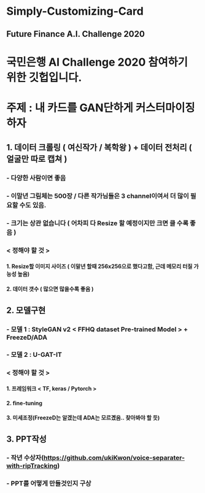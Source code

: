 # Simply-Customizing-Card
## Future Finance A.I. Challenge 2020


# 국민은행 AI Challenge 2020 참여하기 위한 깃헙입니다.

# 주제 : 내 카드를 GAN단하게 커스터마이징하자

## 1. 데이터 크롤링 ( 여신작가 / 복학왕 ) + 데이터 전처리 ( 얼굴만 따로 캡쳐 )
### - 다양한 사람이면 좋음
### - 이말년 그림체는 500장 / 다른 작가님들은 3 channel이여서 더 많이 필요할 수도 있음.
### - 크기는 상관 없습니다 ( 어차피 다 Resize 할 예정이지만 크면 클 수록 좋음 )

###     < 정해야 할 것 >
####  1. Resize할 이미지 사이즈 ( 이말년 할때 256x256으로 했다고함, 근데 메모리 터질 가능성 높음)
####  2. 데이터 갯수 ( 많으면 많을수록 좋음 )


## 2. 모델구현 
### - 모델 1 : StyleGAN v2 < FFHQ dataset Pre-trained Model > + FreezeD/ADA
### - 모델 2 : U-GAT-IT

###      < 정해야 할 것 >
#### 1. 프레임워크 < TF, keras / Pytorch >
#### 2. fine-tuning
#### 3. 미세조정(FreezeD는 알겠는데 ADA는 모르곘음.. 찾아봐야 할 듯)



## 3. PPT작성
### - 작년 수상자(https://github.com/ukiKwon/voice-separater-with-ripTracking)
### - PPT를 어떻게 만들것인지 구상
